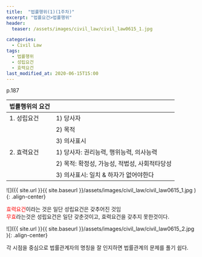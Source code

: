 ```yaml
---
title:  "법률행위(1)(1주차)"
excerpt: "법률요건>법률행위"
header:
  teaser: /assets/images/civil_law/civil_law0615_1.jpg

categories:
  - Civil Law
tags:
  - 법률행위
  - 성립요건
  - 효력요건
last_modified_at: 2020-06-15T15:00
---
```


p.187  

| <center>법률행위의 요건</center>		|					|
| :------------------------------------	|:------------------------------------	|
| 1. 성립요건				|1) 당사자					|
| 					|2) 목적					|
|					|3) 의사표시				|
| 2. 효력요건				|1) 당사자: 권리능력, 행위능력, 의사능력		|
| 					|2) 목적: 확정성, 가능성, 적법성, 사회적타당성	|
|					|3) 의사표시: 일치 & 하자가 없어야한다		|


![]({{ site.url }}{{ site.baseurl }}/assets/images/civil_law/civil_law0615_1.jpg   ){: .align-center}


<span style="color:red">효력요건</span>이라는 것은 일단 성립요건은 갖추어진 것임  
<span style="color:red">무효</span>라는것은 성립요건은 일단 갖춘것이고, 효력요건을 갖추지 못한것이다.  


![]({{ site.url }}{{ site.baseurl }}/assets/images/civil_law/civil_law0615_2.jpg   ){: .align-center}


각 시점을 중심으로 법률관계자의 명칭을 잘 인지하면 법률관계의 문제를 풀기 쉽다.


